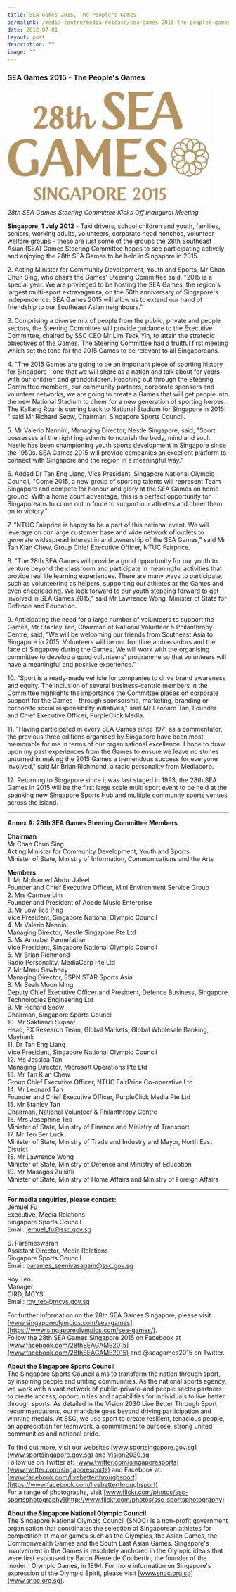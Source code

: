 ```yaml
---
title: SEA Games 2015, The People's Games
permalink: /media-centre/media-release/sea-games-2015-the-peoples-games/
date: 2012-07-01
layout: post
description: ""
image: ""
---
```

### **SEA Games 2015 - The People's Games**

![](/images/Media%20Centre/Media%20Release/2012/Jul/SEA%20Games%20logo.jpeg)

*28th SEA Games Steering Committee Kicks Off Inaugural Meeting*

**Singapore, 1 July 2012** - Taxi drivers, school children and youth, families, seniors, working adults, volunteers, corporate head honchos, volunteer welfare groups - these are just some of the groups the 28th Southeast Asian (SEA) Games Steering Committee hopes to see participating actively and enjoying the 28th SEA Games to be held in Singapore in 2015.

2\. Acting Minister for Community Development, Youth and Sports, Mr Chan Chun Sing, who chairs the Games' Steering Committee said, "2015 is a special year. We are privileged to be hosting the SEA Games, the region's largest multi-sport extravaganza, on the 50th anniversary of Singapore's independence. SEA Games 2015 will allow us to extend our hand of friendship to our Southeast Asian neighbours."

3\. Comprising a diverse mix of people from the public, private and people sectors, the Steering Committee will provide guidance to the Executive Committee, chaired by SSC CEO Mr Lim Teck Yin, to attain the strategic objectives of the Games. The Steering Committee had a fruitful first meeting which set the tone for the 2015 Games to be relevant to all Singaporeans.

4\. "The 2015 Games are going to be an important piece of sporting history for Singapore - one that we will share as a nation and talk about for years with our children and grandchildren. Reaching out through the Steering Committee members, our community partners, corporate sponsors and volunteer networks, we are going to create a Games that will get people into the new National Stadium to cheer for a new generation of sporting heroes. The Kallang Roar is coming back to National Stadium for Singapore in 2015! " said Mr Richard Seow, Chairman, Singapore Sports Council.

5\. Mr Valerio Nannini, Managing Director, Nestle Singapore, said, "Sport possesses all the right ingredients to nourish the body, mind and soul. Nestle has been championing youth sports development in Singapore since the 1950s. SEA Games 2015 will provide companies an excellent platform to connect with Singapore and the region in a meaningful way."

6\. Added Dr Tan Eng Liang, Vice President, Singapore National Olympic Council, "Come 2015, a new group of sporting talents will represent Team Singapore and compete for honour and glory at the SEA Games on home ground. With a home court advantage, this is a perfect opportunity for Singaporeans to come out in force to support our athletes and cheer them on to victory."

7\. "NTUC Fairprice is happy to be a part of this national event. We will leverage on our large customer base and wide network of outlets to generate widespread interest in and ownership of the SEA Games," said Mr Tan Kian Chew, Group Chief Executive Officer, NTUC Fairprice.

8\. "The 28th SEA Games will provide a good opportunity for our youth to venture beyond the classroom and participate in meaningful activities that provide real life learning experiences. There are many ways to participate, such as volunteering as helpers, supporting our athletes at the Games and even cheerleading. We look forward to our youth stepping forward to get involved in SEA Games 2015," said Mr Lawrence Wong, Minister of State for Defence and Education.

9\. Anticipating the need for a large number of volunteers to support the Games, Mr Stanley Tan, Chairman of National Volunteer & Philanthropy Centre, said, "We will be welcoming our friends from Southeast Asia to Singapore in 2015. Volunteers will be our frontline ambassadors and the face of Singapore during the Games. We will work with the organising committee to develop a good volunteers' programme so that volunteers will have a meaningful and positive experience."

10\. "Sport is a ready-made vehicle for companies to drive brand awareness and equity. The inclusion of several business-centric members in the Committee highlights the importance the Committee places on corporate support for the Games - through sponsorship, marketing, branding or corporate social responsibility initiatives," said Mr Leonard Tan, Founder and Chief Executive Officer, PurpleClick Media.

11\. "Having participated in every SEA Games since 1971 as a commentator, the previous three editions organised by Singapore have been most memorable for me in terms of our organisational excellence. I hope to draw upon my past experiences from the Games to ensure we leave no stones unturned in making the 2015 Games a tremendous success for everyone involved," said Mr Brian Richmond, a radio personality from Mediacorp.

12\. Returning to Singapore since it was last staged in 1993, the 28th SEA Games in 2015 will be the first large scale multi sport event to be held at the spanking new Singapore Sports Hub and multiple community sports venues across the island.

---

**Annex A: 28th SEA Games Steering Committee Members**

**Chairman**
<br>
Mr Chan Chun Sing
<br>Acting Minister for Community Development, Youth and Sports <br>Minister of State, Ministry of Information, Communications and the Arts

**Members**
<br>
1\. Mr Mohamed Abdul Jaleel
<br>Founder and Chief Executive Officer, Mini Environment Service Group
<br>2\. Mrs Carmee Lim
<br>Founder and President of Aoede Music Enterprise
<br>3\. Mr Low Teo Ping
<br>Vice President, Singapore National Olympic Council
<br>4\. Mr Valerio Nannini
<br>Managing Director, Nestle Singapore Pte Ltd
<br>5\. Ms Annabel Pennefather
<br>Vice President, Singapore National Olympic Council
<br>6\. Mr Brian Richmond
<br>Radio Personality, MediaCorp Pte Ltd
<br>7\. Mr Manu Sawhney
<br>Managing Director, ESPN STAR Sports Asia
<br>8\. Mr Seah Moon Ming
<br>Deputy Chief Executive Officer and President, Defence Business, Singapore Technologies Engineering Ltd
<br>9\. Mr Richard Seow
<br>Chairman, Singapore Sports Council
<br>10\. Mr Saktiandi Supaat
<br>Head, FX Research Team, Global Markets, Global Wholesale Banking, Maybank
<br>11\. Dr Tan Eng Liang
<br>Vice President, Singapore National Olympic Council
<br>12\. Ms Jessica Tan
<br>Managing Director, Microsoft Operations Pte Ltd
<br>13\. Mr Tan Kian Chew
<br>Group Chief Executive Officer, NTUC FairPrice Co-operative Ltd
<br>14\. Mr Leonard Tan
<br>Founder and Chief Executive Officer, PurpleClick Media Pte Ltd
<br>15\. Mr Stanley Tan
<br>Chairman, National Volunteer & Philanthropy Centre
<br>16\. Mrs Josephine Teo
<br>Minister of State, Ministry of Finance and Ministry of Transport
<br>17\. Mr Teo Ser Luck
<br>Minister of State, Ministry of Trade and Industry and Mayor, North East District
<br>18\. Mr Lawrence Wong
<br>Minister of State, Ministry of Defence and Ministry of Education
<br>19\. Mr Masagos Zulkifli
<br>Minister of State, Ministry of Home Affairs and Ministry of Foreign Affairs

---
**For media enquiries, please contact:**
<br>
Jemuel Fu
<br>Executive, Media Relations
<br>Singapore Sports Council
<br>Email: [jemuel_fu@ssc.gov.sg](mailto:jemuel_fu@ssc.gov.sg) 

S. Parameswaran
<br>Assistant Director, Media Relations
<br>Singapore Sports Council
<br>Email: [parames_seenivasagam@ssc.gov.sg](mailto:parames_seenivasagam@ssc.gov.sg)

Roy Teo
<br>Manager
<br>CIRD, MCYS
<br>Email: [roy_teo@mcys.gov.sg](mailto:roy_teo@mcys.gov.sg)

For further information on the 28th SEA Games Singapore, please visit [www.singaporeolympics.com/sea-games](https://www.singaporeolympics.com/sea-games/).
<br>
Follow the 28th SEA Games Singapore 2015 on Facebook at [www.facebook.com/28thSEAGAME2015](www.facebook.com/28thSEAGAME2015) and @seagames2015 on Twitter.


**About the Singapore Sports Council**
<br>
The Singapore Sports Council aims to transform the nation through sport, by inspiring people and uniting communities. As the national sports agency, we work with a vast network of public-private-and people sector partners to create access, opportunities and capabilities for individuals to live better through sports. As detailed in the Vision 2030 Live Better Through Sport recommendations, our mandate goes beyond driving participation and winning medals. At SSC, we use sport to create resilient, tenacious people, an appreciation for teamwork, a commitment to purpose, strong united communities and national pride.

To find out more, visit our websites [www.sportsingapore.gov.sg](www.sportsingapore.gov.sg)  and [Vision2030.sg](/about-us/vision-2030/)<br>
Follow us on Twitter at: [www.twitter.com/singaporesports](www.twitter.com/singaporesports) and Facebook at: [www.facebook.com/livebetterthroughsport](https://www.facebook.com/livebetterthroughsport)<br>
For a range of photographs, visit [www.flickr.com/photos/ssc-sportsphotography](http://www.flickr.com/photos/ssc-sportsphotography)

**About the Singapore National Olympic Council**
<br>
The Singapore National Olympic Council (SNOC) is a non-profit government organisation that coordinates the selection of Singaporean athletes for competition at major games such as the Olympics, the Asian Games, the Commonwealth Games and the South East Asian Games. Singapore's involvement in the Games is resolutely anchored in the Olympic ideals that were first espoused by Baron Pierre de Coubertin, the founder of the modern Olympic Games, in 1894. For more information on Singapore's expression of the Olympic Spirit, please visit [www.snoc.org.sg](www.snoc.org.sg).